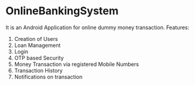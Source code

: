 # OnlineBankingSystem

It is an Android Application for online dummy money transaction.
Features:
1. Creation of Users
2. Loan Management
3. Login 
4. OTP based Security
5. Money Transaction via registered Mobile Numbers
6. Transaction History
7. Notifications on transaction
